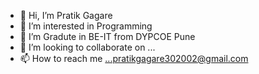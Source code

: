 - 👋 Hi, I’m Pratik Gagare
- 👀 I’m interested in Programming
- 🌱 I’m Gradute in BE-IT from DYPCOE Pune
- 💞️ I’m looking to collaborate on ...
- 📫 How to reach me ...pratikgagare302002@gmail.com

<!---
pratikg03/pratikg03 is a ✨ special ✨ repository because its `README.md` (this file) appears on your GitHub profile.
You can click the Preview link to take a look at your changes.
--->
